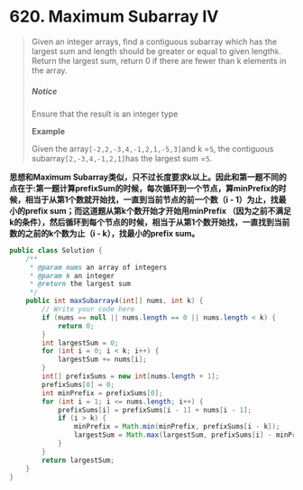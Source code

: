 # 620. Maximum Subarray IV

> Given an integer arrays, find a contiguous subarray which has the largest sum and length should be greater or equal to given length`k`.  
> Return the largest sum, return 0 if there are fewer than k elements in the array.
>
> ##### Notice
>
> Ensure that the result is an integer type
>
> **Example**
>
> Given the array`[-2,2,-3,4,-1,2,1,-5,3]`and k =`5`, the contiguous subarray`[2,-3,4,-1,2,1]`has the largest sum =`5`.



**思想和Maximum Subarray类似，只不过长度要求k以上。因此和第一题不同的点在于:第一题计算prefixSum的时候，每次循环到一个节点，算minPrefix的时候，相当于从第1个数就开始找，一直到当前节点的前一个数（i - 1）为止，找最小的prefix sum；而这道题从第k个数开始才开始用minPrefix （因为之前不满足k的条件），然后循环到每个节点的时候，相当于从第1个数开始找，一直找到当前数的之前的k个数为止（i - k），找最小的prefix sum。**



```java
public class Solution {
    /**
     * @param nums an array of integers
     * @param k an integer
     * @return the largest sum
     */
    public int maxSubarray4(int[] nums, int k) {
        // Write your code here
        if (nums == null || nums.length == 0 || nums.length < k) {
            return 0;
        }
        int largestSum = 0;
        for (int i = 0; i < k; i++) {
            largestSum += nums[i];
        }
        int[] prefixSums = new int[nums.length + 1];
        prefixSums[0] = 0;
        int minPrefix = prefixSums[0];
        for (int i = 1; i <= nums.length; i++) {
            prefixSums[i] = prefixSums[i - 1] + nums[i - 1];
            if (i > k) {
                minPrefix = Math.min(minPrefix, prefixSums[i - k]);
              	largestSum = Math.max(largestSum, prefixSums[i] - minPrefix);
            }
        }
        return largestSum;
    }
}
```



